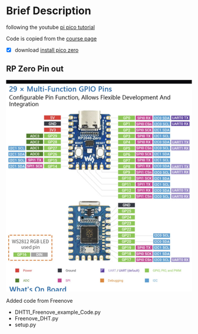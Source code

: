 # Brief Description

following the youtube [pi pico tutorial](https://www.youtube.com/watch?v=Ic4ExTusoTw&t=1344s)

Code is copied from the [course page](https://core-electronics.com.au/courses/raspberry-pi-pico-workshop/#1.1)

- [x] download [install pico zero](https://picozero.readthedocs.io/en/latest/gettingstarted.html)

## RP Zero Pin out
![RP2040 Zero pin out](PicoZero_Pinout.jpg)


Added code from Freenove
- DHT11_Freenove_example_Code.py
- Freenove_DHT.py
- setup.py
